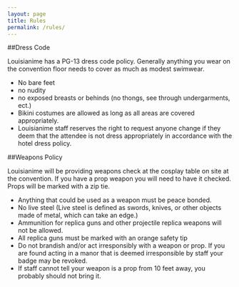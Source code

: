 ```yaml
---
layout: page
title: Rules
permalink: /rules/
---
```



##Dress Code

Louisianime has a PG-13 dress code policy. Generally anything you wear on the convention floor needs to cover as much as modest swimwear.

- No bare feet
- no nudity
- no exposed breasts or behinds (no thongs, see through undergarments, ect.)
- Bikini costumes are allowed as long as all areas are covered appropriately.
- Louisianime staff reserves the right to request anyone change if they deem that the attendee is not dress appropriately in accordance with the hotel dress policy.

 
##Weapons Policy

Louisianime will be providing weapons check at the cosplay table on site at the convention. If you have a prop weapon you will need to have it checked. Props will be marked with a zip tie.

- Anything that could be used as a weapon must be peace bonded.
- No live steel (Live steel is defined as swords, knives, or other objects made of metal, which can take an edge.)
- Ammunition for replica guns and other projectile replica weapons will not be allowed.
- All replica guns must be marked with an orange safety tip
- Do not brandish and/or act irresponsibly with a weapon or prop. If you are found acting in a manor that is deemed irresponsible by staff your badge may be revoked.
- If staff cannot tell your weapon is a prop from 10 feet away, you probably should not bring it.

